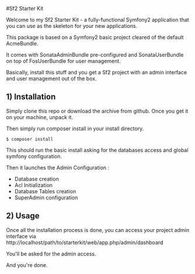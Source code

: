 #Sf2 Starter Kit

Welcome to my Sf2 Starter Kit - a fully-functional Symfony2
application that you can use as the skeleton for your new applications.

This package is based on a Symfony2 basic project cleared of the default AcmeBundle.

It comes with SonataAdminBundle pre-configured and SonataUserBundle on top of FosUserBundle for user management.

Basically, install this stuff and you get a Sf2 project with an admin interface and user management out of the box.

## 1) Installation

Simply clone this repo or download the archive from github.
Once you get it on your machine, unpack it.

Then simply run composer install in your install directory.

```shell
$ composer install
```

This should run the basic install asking for the databases access and global symfony configuration.

Then it launches the Admin Configuration :

* Database creation
* Acl Initialization
* Database Tables creation
* SuperAdmin configuration

## 2) Usage

Once all the installation process is done, you can access your project admin interface via http://localhost/path/to/starterkit/web/app.php/admin/dashboard

You'll be asked for the admin access. 

And you're done.
